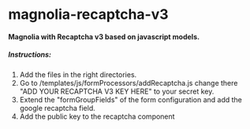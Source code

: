 # magnolia-recaptcha-v3
#### Magnolia with Recaptcha v3 based on javascript models.
##### Instructions:
1. Add the files in the right directories.
2. Go to /templates/js/formProcessors/addRecaptcha.js change there "ADD YOUR RECAPTCHA V3 KEY HERE" to your secret key.
3. Extend the "formGroupFields" of the form configuration and add the google recaptcha field.
4. Add the public key to the recaptcha component